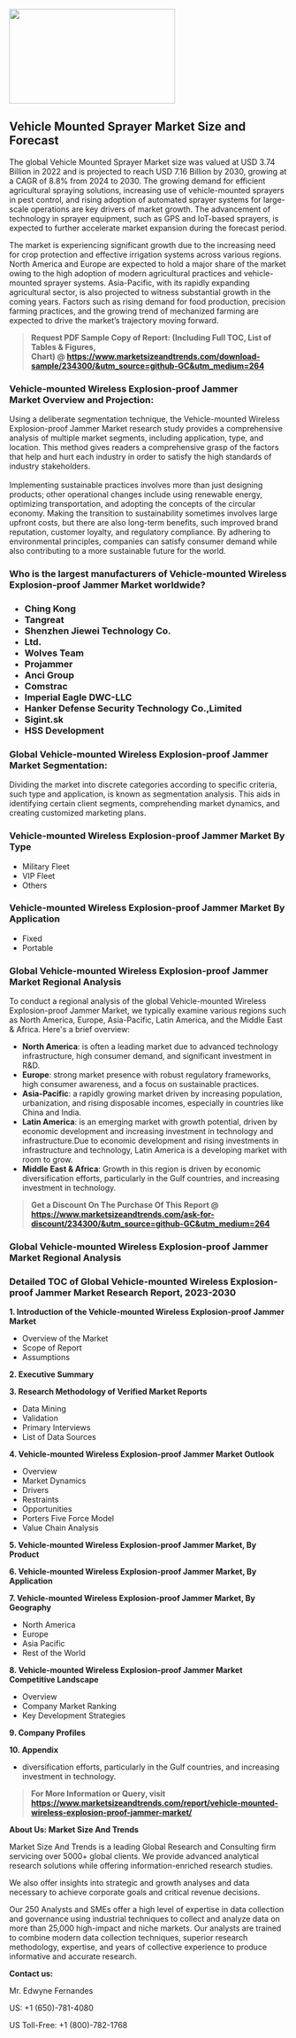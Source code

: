 <p><img class="alignnone size-medium wp-image-20088" src="https://ffe5etoiles.com/wp-content/uploads/2024/12/MST1-300x171.png" alt="" width="300" height="171" /></p><h2>Vehicle Mounted Sprayer Market Size and Forecast</h2><p>The global Vehicle Mounted Sprayer Market size was valued at USD 3.74 Billion in 2022 and is projected to reach USD 7.16 Billion by 2030, growing at a CAGR of 8.8% from 2024 to 2030. The growing demand for efficient agricultural spraying solutions, increasing use of vehicle-mounted sprayers in pest control, and rising adoption of automated sprayer systems for large-scale operations are key drivers of market growth. The advancement of technology in sprayer equipment, such as GPS and IoT-based sprayers, is expected to further accelerate market expansion during the forecast period.</p><p>The market is experiencing significant growth due to the increasing need for crop protection and effective irrigation systems across various regions. North America and Europe are expected to hold a major share of the market owing to the high adoption of modern agricultural practices and vehicle-mounted sprayer systems. Asia-Pacific, with its rapidly expanding agricultural sector, is also projected to witness substantial growth in the coming years. Factors such as rising demand for food production, precision farming practices, and the growing trend of mechanized farming are expected to drive the market’s trajectory moving forward.</p></p><blockquote id="" class=""><strong>Request PDF Sample Copy of Report: (Including Full TOC, List of Tables &amp; Figures, Chart)&nbsp;@&nbsp;<strong><a href="https://www.marketsizeandtrends.com/download-sample/234300/&utm_source=github-GC&utm_medium=264" target="_blank">https://www.marketsizeandtrends.com/download-sample/234300/&utm_source=github-GC&utm_medium=264</a></strong></strong></blockquote><h3 id="" class="">Vehicle-mounted Wireless Explosion-proof Jammer Market&nbsp;Overview and Projection:</h3><p id="" class="">Using a deliberate segmentation technique, the Vehicle-mounted Wireless Explosion-proof Jammer Market research study provides a comprehensive analysis of multiple market segments, including application, type, and location. This method gives readers a comprehensive grasp of the factors that help and hurt each industry in order to satisfy the high standards of industry stakeholders. <br /> <br />Implementing sustainable practices involves more than just designing products; other operational changes include using renewable energy, optimizing transportation, and adopting the concepts of the circular economy. Making the transition to sustainability sometimes involves large upfront costs, but there are also long-term benefits, such improved brand reputation, customer loyalty, and regulatory compliance. By adhering to environmental principles, companies can satisfy consumer demand while also contributing to a more sustainable future for the world.</p><h3 id="" class="">Who is the largest manufacturers of&nbsp;Vehicle-mounted Wireless Explosion-proof Jammer Market worldwide?</h3><h3 class=""><p><ul><li>Ching Kong </li><li> Tangreat </li><li> Shenzhen Jiewei Technology Co. </li><li> Ltd. </li><li> Wolves Team </li><li> Projammer </li><li> Anci Group </li><li> Comstrac </li><li> Imperial Eagle DWC-LLC </li><li> Hanker Defense Security Technology Co.,Limited </li><li> Sigint.sk </li><li> HSS Development</li></ul></p></h3><h3 id="" class="">Global&nbsp;Vehicle-mounted Wireless Explosion-proof Jammer Market Segmentation:</h3><p id="" class="">Dividing the market into discrete categories according to specific criteria, such type and application, is known as segmentation analysis. This aids in identifying certain client segments, comprehending market dynamics, and creating customized marketing plans.</p><h3 id="" class="">Vehicle-mounted Wireless Explosion-proof Jammer Market&nbsp;By Type</h3><p><p><ul><li>Military Fleet</li><li> VIP Fleet</li><li> Others</p></li></ul></p></p><h3 id="" class="">Vehicle-mounted Wireless Explosion-proof Jammer Market&nbsp;By Application</h3><p class=""><p><ul><li>Fixed</li><li> Portable</li></ul></p></p><h3 id="" class="">Global Vehicle-mounted Wireless Explosion-proof Jammer Market Regional Analysis</h3><p id="" class="">To conduct a regional analysis of the global Vehicle-mounted Wireless Explosion-proof Jammer Market, we typically examine various regions such as North America, Europe, Asia-Pacific, Latin America, and the Middle East &amp; Africa. Here's a brief overview:</p><ul><li><strong>North America</strong>: is often a leading market due to advanced technology infrastructure, high consumer demand, and significant investment in R&amp;D.</li><li><strong>Europe</strong>: strong market presence with robust regulatory frameworks, high consumer awareness, and a focus on sustainable practices.</li><li><strong>Asia-Pacific</strong>: a rapidly growing market driven by increasing population, urbanization, and rising disposable incomes, especially in countries like China and India.</li><li><strong>Latin America</strong>: is an emerging market with growth potential, driven by economic development and increasing investment in technology and infrastructure.Due to economic development and rising investments in infrastructure and technology, Latin America is a developing market with room to grow.</li><li><strong>Middle East &amp; Africa</strong>: Growth in this region is driven by economic diversification efforts, particularly in the Gulf countries, and increasing investment in technology.</li></ul><blockquote id="" class=""><strong>Get a Discount On The Purchase Of This Report @ <strong><a href="https://www.marketsizeandtrends.com/ask-for-discount/234300/&utm_source=github-GC&utm_medium=264" target="_blank">https://www.marketsizeandtrends.com/ask-for-discount/234300/&utm_source=github-GC&utm_medium=264</a></strong></strong></blockquote><h3 id="" class="">Global Vehicle-mounted Wireless Explosion-proof Jammer Market Regional Analysis</h3><h3 id="" class="">Detailed TOC of Global Vehicle-mounted Wireless Explosion-proof Jammer Market Research Report, 2023-2030</h3><p id="" class=""><strong>1. Introduction of the Vehicle-mounted Wireless Explosion-proof Jammer Market</strong></p><ul><li>Overview of the Market</li><li>Scope of Report</li><li>Assumptions</li></ul><p id="" class=""><strong>2. Executive Summary</strong></p><p id="" class=""><strong>3. Research Methodology of Verified Market Reports</strong></p><ul><li>Data Mining</li><li>Validation</li><li>Primary Interviews</li><li>List of Data Sources</li></ul><p id="" class=""><strong>4. Vehicle-mounted Wireless Explosion-proof Jammer Market Outlook</strong></p><ul><li>Overview</li><li>Market Dynamics</li><li>Drivers</li><li>Restraints</li><li>Opportunities</li><li>Porters Five Force Model</li><li>Value Chain Analysis</li></ul><p id="" class=""><strong>5. Vehicle-mounted Wireless Explosion-proof Jammer Market, By Product</strong></p><p id="" class=""><strong>6. Vehicle-mounted Wireless Explosion-proof Jammer Market, By Application</strong></p><p id="" class=""><strong>7. Vehicle-mounted Wireless Explosion-proof Jammer Market, By Geography</strong></p><ul><li>North America</li><li>Europe</li><li>Asia Pacific</li><li>Rest of the World</li></ul><p id="" class=""><strong>8. Vehicle-mounted Wireless Explosion-proof Jammer Market Competitive Landscape</strong></p><ul><li>Overview</li><li>Company Market Ranking</li><li>Key Development Strategies</li></ul><p id="" class=""><strong>9. Company Profiles</strong></p><p id="" class=""><strong>10. Appendix</strong></p><ul><li>diversification efforts, particularly in the Gulf countries, and increasing investment in technology.</li></ul><blockquote id="" class=""><strong>For More Information or Query, visit <strong><strong><a href="https://www.marketsizeandtrends.com/report/vehicle-mounted-wireless-explosion-proof-jammer-market/" target="_blank">https://www.marketsizeandtrends.com/report/vehicle-mounted-wireless-explosion-proof-jammer-market/</a></strong></strong></strong></blockquote><p id="" class=""><strong>About Us: Market Size And Trends</strong></p><p id="" class="">Market Size And Trends is a leading Global Research and Consulting firm servicing over 5000+ global clients. We provide advanced analytical research solutions while offering information-enriched research studies.</p><p id="" class="">We also offer insights into strategic and growth analyses and data necessary to achieve corporate goals and critical revenue decisions.</p><p id="" class="">Our 250 Analysts and SMEs offer a high level of expertise in data collection and governance using industrial techniques to collect and analyze data on more than 25,000 high-impact and niche markets. Our analysts are trained to combine modern data collection techniques, superior research methodology, expertise, and years of collective experience to produce informative and accurate research.</p><p id="" class=""><strong>Contact us:</strong></p><p id="" class="">Mr. Edwyne Fernandes</p><p id="" class="">US: +1 (650)-781-4080</p><p id="" class="">US Toll-Free: +1 (800)-782-1768</p>

